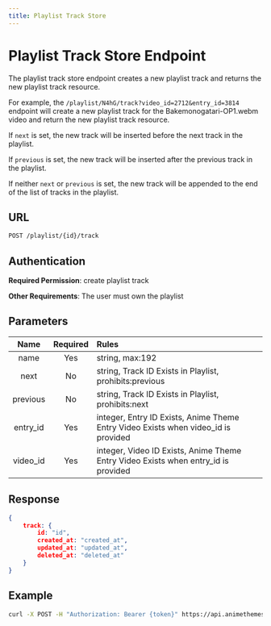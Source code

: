 ```yaml
---
title: Playlist Track Store
---
```


# Playlist Track Store Endpoint

The playlist track store endpoint creates a new playlist track and returns the new playlist track resource.

For example, the `/playlist/N4hG/track?video_id=2712&entry_id=3814` endpoint will create a new playlist track for the Bakemonogatari-OP1.webm video and return the new playlist track resource.

If `next` is set, the new track will be inserted before the next track in the playlist.

If `previous` is set, the new track will be inserted after the previous track in the playlist.

If neither `next` or `previous` is set, the new track will be appended to the end of the list of tracks in the playlist.

## URL

```sh
POST /playlist/{id}/track
```

## Authentication

**Required Permission**: create playlist track

**Other Requirements**: The user must own the playlist

## Parameters

| Name     | Required | Rules                                                                              |
| :------: | :------: | :--------------------------------------------------------------------------------- |
| name     | Yes      | string, max:192                                                                    |
| next     | No       | string, Track ID Exists in Playlist, prohibits:previous                            |
| previous | No       | string, Track ID Exists in Playlist, prohibits:next                                |
| entry_id | Yes      | integer, Entry ID Exists, Anime Theme Entry Video Exists when video_id is provided |
| video_id | Yes      | integer, Video ID Exists, Anime Theme Entry Video Exists when entry_id is provided |

## Response

```json
{
    track: {
        id: "id",
        created_at: "created_at",
        updated_at: "updated_at",
        deleted_at: "deleted_at"
    }
}
```

## Example

```bash
curl -X POST -H "Authorization: Bearer {token}" https://api.animethemes.moe/playlist/N4hG/track
```
